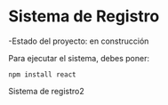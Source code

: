 <h1> Sistema de Registro</h1>

-Estado del proyecto: en construcción 

Para ejecutar el sistema, debes poner:

```npm install react```

Sistema de registro2
